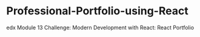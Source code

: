 # Professional-Portfolio-using-React
edx Module 13 Challenge: Modern Development with React: React Portfolio
